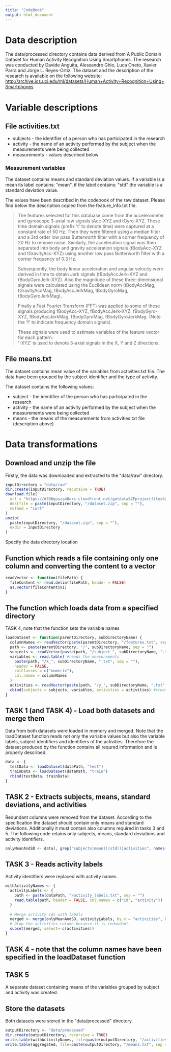```yaml
---
title: "CodeBook"
output: html_document
---
```




# Data description
The data/processed directory contains data derived from A Public Domain Dataset for Human Activity Recognition Using Smartphones. The research was conducted by Davide Anguita, Alessandro Ghio, Luca Oneto, Xavier Parra and Jorge L. Reyes-Ortiz.
The dataset and the description of the research is available on the following website: http://archive.ics.uci.edu/ml/datasets/Human+Activity+Recognition+Using+Smartphones

# Variable descriptions

## File activities.txt
* subjects - the identifier of a person who has participated in the research
* activity - the name of an activity performed by the subject when the measurements were being collected
* measurements - values described below

### Measurement variables
The dataset contains means and standard deviation values.
If a variable is a mean its label contains: "mean", if the label contains: "std" the variable is a standard deviation value.

The values have been described in the codebook of the raw dataset.
Please find below the description copied from the feature_info.txt file.

> The features selected for this database come from the accelerometer and gyroscope 3-axial raw signals tAcc-XYZ and tGyro-XYZ. These time domain signals (prefix 't' to denote time) were captured at a constant rate of 50 Hz. Then they were filtered using a median filter and a 3rd order low pass Butterworth filter with a corner frequency of 20 Hz to remove noise. Similarly, the acceleration signal was then separated into body and gravity acceleration signals (tBodyAcc-XYZ and tGravityAcc-XYZ) using another low pass Butterworth filter with a corner frequency of 0.3 Hz. 
> 
> Subsequently, the body linear acceleration and angular velocity were derived in time to obtain Jerk signals (tBodyAccJerk-XYZ and tBodyGyroJerk-XYZ). Also the magnitude of these three-dimensional signals were calculated using the Euclidean norm (tBodyAccMag, tGravityAccMag, tBodyAccJerkMag, tBodyGyroMag, tBodyGyroJerkMag). 
> 
> Finally a Fast Fourier Transform (FFT) was applied to some of these signals producing fBodyAcc-XYZ, fBodyAccJerk-XYZ, fBodyGyro-XYZ, fBodyAccJerkMag, fBodyGyroMag, fBodyGyroJerkMag. (Note the 'f' to indicate frequency domain signals). 
> 
> These signals were used to estimate variables of the feature vector for each pattern:  
'-XYZ' is used to denote 3-axial signals in the X, Y and Z directions.

## File means.txt
The dataset contains mean value of the variables from activities.txt file.
The data have been grouped by the subject identifier and the type of activity.

The dataset contains the following values:
* subject - the identifier of the person who has participated in the research
* activity - the name of an activity performed by the subject when the measurements were being collected
* means - the means of the measurements from activities.txt file (description above)

# Data transformations

## Download and unzip the file
Firstly, the data was downloaded and extracted to the "data/raw" directory. 

```r
inputDirectory = "data/raw"
dir.create(inputDirectory, recursive = TRUE)
download.file(
  url = "https://d396qusza40orc.cloudfront.net/getdata%2Fprojectfiles%2FUCI%20HAR%20Dataset.zip",
  destfile = paste(inputDirectory, "/dataset.zip", sep = ""),
  method = "curl"
)
unzip(
  paste(inputDirectory, "/dataset.zip", sep = ""),
  exdir = inputDirectory
)
```

Specify the data directory location


## Function which reads a file containing only one column and converting the content to a vector

```r
readVector <- function(filePath) {
  fileContent <- read.delim(filePath, header = FALSE)
  as.vector(fileContent$V1)
}
```

## The function which loads data from a specified directory
TASK 4, note that the function sets the variable names

```r
loadDataset <- function(parentDirectory, subDirectoryName) {
  columnNames <- readVector(paste(parentDirectory, "/features.txt", sep = "")) #reads the file containing colum names
  path <- paste(parentDirectory, "/", subDirectoryName, sep = "")  
  subjects <- readVector(paste(path, "/subject_", subDirectoryName, ".txt", sep = "")) #reads subject identifiers
  variables <- read.table( #reads the measurements
    paste(path, "/X_", subDirectoryName, ".txt", sep = ""),
    header = FALSE,
    colClasses = c("numeric"),
    col.names = columnNames
  )
  activities <- readVector(paste(path, "/y_", subDirectoryName, ".txt", sep = "")) #reads the activity identifiers
  cbind(subjects = subjects, variables, activities = activities) #creates a single dataset with all columns
}
```

## TASK 1 (and TASK 4) - Load both datasets and merge them
Data from both datasets were loaded in memory and merged.
Note that the loadDataset function reads not only the variable values but also the variable labels, subject identifiers and identifiers of the activities. Therefore the dataset produced by the function contains all requred information and is properly described.

```r
data <- {
  testData <- loadDataset(dataPath, "test")
  trainData <- loadDataset(dataPath, "train")
  rbind(testData, trainData)
}
```

## TASK 2 - Extracts subjects, means, standard deviations, and activities
Redundant columns were removed from the dataset. According to the specification the dataset should contain only means and standard deviations. Additionally it must contain also columns required in tasks 3 and 5.
The following code retains only subjects, means, standard deviations and activity identifiers.

```r
onlyMeanAndSD <- data[, grep("subjects|mean()|std()|activities", names(data))]
```

## TASK 3 - Reads activity labels
Activity identifiers were replaced with activity names.

```r
withActivityNames <- {
  activityLabels <- {
    path <- paste(dataPath, "/activity_labels.txt", sep = "")
    read.table(path, header = FALSE, col.names = c("id", "activity"))
  }
  
  # Merge activity ids with labels
  merged <- merge(onlyMeanAndSD, activityLabels, by.x = "activities", by.y = "id", all = TRUE)
  # Drop the activities column because it is redundant
  subset(merged, select=-c(activities))
}
```

## TASK 4 - note that the column names have been specified in the loadDataset function 

## TASK 5
A separate dataset containing means of the variables grouped by subject and activity was created.


## Store the datasets
Both datasets were stored in the "data/processed" directory.

```r
outputDirectory <- "data/processed"
dir.create(outputDirectory, recursive = TRUE)
write.table(withActivityNames, file=paste(outputDirectory, "/activities.txt", sep = ""), col.names = TRUE)
write.table(aggregated, file=paste(outputDirectory, "/means.txt", sep = ""), col.names = TRUE)
```
